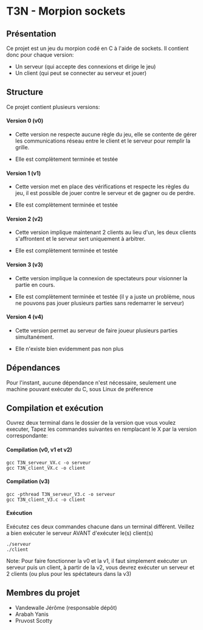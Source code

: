 # T3N - Morpion sockets

## Présentation
Ce projet est un jeu du morpion codé en C à l'aide de sockets.
Il contient donc pour chaque version:
- Un serveur (qui accepte des connexions et dirige le jeu)
- Un client (qui peut se connecter au serveur et jouer)

## Structure
Ce projet contient plusieurs versions:

#### Version 0 (v0)
- Cette version ne respecte aucune règle du jeu, elle
se contente de gérer les communications réseau entre le client et
le serveur pour remplir la grille.

- Elle est complètement terminée et testée

#### Version 1 (v1)
- Cette version met en place des vérifications et respecte
les règles du jeu, il est possible de jouer contre le serveur
et de gagner ou de perdre.

- Elle est complètement terminée et testée

#### Version 2 (v2)
- Cette version implique maintenant 2 clients au lieu d'un,
les deux clients s'affrontent et le serveur sert uniquement à arbitrer.

- Elle est complètement terminée et testée

#### Version 3 (v3)
- Cette version implique la connexion de spectateurs pour visionner
la partie en cours.

- Elle est complètement terminée et testée (il y a juste un problème, nous ne pouvons pas jouer plusieurs parties sans redemarrer le serveur)

#### Version 4 (v4)
- Cette version permet au serveur de faire joueur plusieurs parties
simultanément.

- Elle n'existe bien evidemment pas non plus

## Dépendances
Pour l'instant, aucune dépendance n'est nécessaire, seulement une machine pouvant exécuter du C, sous Linux de préference

## Compilation et exécution
Ouvrez deux terminal dans le dossier de la version que vous voulez executer,
Tapez les commandes suivantes en remplacant le X par la version correspondante:

#### Compilation (v0, v1 et v2)
```
gcc T3N_serveur_VX.c -o serveur
gcc T3N_client_VX.c -o client
```

#### Compilation (v3)
```
gcc -pthread T3N_serveur_V3.c -o serveur
gcc T3N_client_V3.c -o client
```

#### Exécution
Exécutez ces deux commandes chacune dans un terminal différent.
Veillez a bien exécuter le serveur AVANT d'exécuter le(s) client(s)
```
./serveur
./client
```

Note: Pour faire fonctionner la v0 et la v1, il faut simplement exécuter un serveur puis un client, à partir de la v2, vous devrez exécuter un serveur et 2 clients (ou plus pour les spéctateurs dans la v3)

## Membres du projet
- Vandewalle Jérôme (responsable dépôt)
- Arabah Yanis
- Pruvost Scotty
